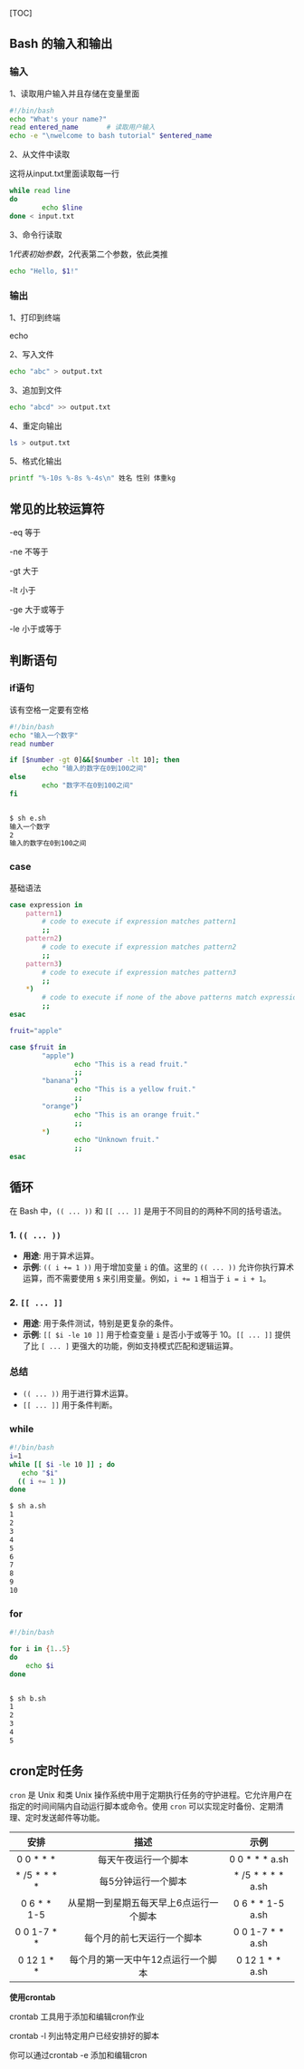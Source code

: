[TOC]

## Bash 的输入和输出

### 输入

1、读取用户输入并且存储在变量里面

```bash
#!/bin/bash
echo "What's your name?"
read entered_name		# 读取用户输入
echo -e "\nwelcome to bash tutorial" $entered_name
```

2、从文件中读取

这将从input.txt里面读取每一行

```bash
while read line
do
        echo $line
done < input.txt
```

3、命令行读取

$1代表初始参数，$2代表第二个参数，依此类推

```bash
echo "Hello, $1!"
```

### 输出

1、打印到终端

echo

2、写入文件

```bash
echo "abc" > output.txt
```

3、追加到文件

```bash
echo "abcd" >> output.txt
```

4、重定向输出

```bash
ls > output.txt
```

5、格式化输出

```bash
printf "%-10s %-8s %-4s\n" 姓名 性别 体重kg  
```

## 常见的比较运算符

-eq  等于

-ne  不等于

-gt  大于

-lt  小于

-ge  大于或等于

-le  小于或等于

## 判断语句

### if语句

该有空格一定要有空格

```bash
#!/bin/bash
echo "输入一个数字"
read number

if [$number -gt 0]&&[$number -lt 10]; then
        echo "输入的数字在0到100之间"
else
        echo "数字不在0到100之间"
fi


$ sh e.sh
输入一个数字
2
输入的数字在0到100之间
```

### case

基础语法

```bash
case expression in
    pattern1)
        # code to execute if expression matches pattern1
        ;;
    pattern2)
        # code to execute if expression matches pattern2
        ;;
    pattern3)
        # code to execute if expression matches pattern3
        ;;
    *)
        # code to execute if none of the above patterns match expression
        ;;
esac
```

```bash
fruit="apple"

case $fruit in
        "apple")
                echo "This is a read fruit."
                ;;
        "banana")
                echo "This is a yellow fruit."
                ;;
        "orange")
                echo "This is an orange fruit."
                ;;
        *)
                echo "Unknown fruit."
                ;;
esac
```



## 循环

在 Bash 中，`(( ... ))` 和 `[[ ... ]]` 是用于不同目的的两种不同的括号语法。

### 1. `(( ... ))`

- **用途**: 用于算术运算。
- **示例**: `(( i += 1 ))` 用于增加变量 `i` 的值。这里的 `(( ... ))` 允许你执行算术运算，而不需要使用 `$` 来引用变量。例如，`i += 1` 相当于 `i = i + 1`。

### 2. `[[ ... ]]`

- **用途**: 用于条件测试，特别是更复杂的条件。
- **示例**: `[[ $i -le 10 ]]` 用于检查变量 `i` 是否小于或等于 10。`[[ ... ]]` 提供了比 `[ ... ]` 更强大的功能，例如支持模式匹配和逻辑运算。

### 总结

- `(( ... ))` 用于进行算术运算。
- `[[ ... ]]` 用于条件判断。

### while

```bash
#!/bin/bash
i=1
while [[ $i -le 10 ]] ; do
   echo "$i"
  (( i += 1 ))
done

$ sh a.sh
1
2
3
4
5
6
7
8
9
10

```

### for

```bash
#!/bin/bash

for i in {1..5}
do
    echo $i
done


$ sh b.sh
1
2
3
4
5
```



## cron定时任务

`cron` 是 Unix 和类 Unix 操作系统中用于定期执行任务的守护进程。它允许用户在指定的时间间隔内自动运行脚本或命令。使用 `cron` 可以实现定时备份、定期清理、定时发送邮件等功能。

|     安排     |                  描述                   |       示例        |
| :----------: | :-------------------------------------: | :---------------: |
|  0 0 * * *   |          每天午夜运行一个脚本           |  0 0 * * * a.sh   |
| * /5 * * * * |           每5分钟运行一个脚本           | * /5 * * * * a.sh |
| 0 6 * * 1-5  | 从星期一到星期五每天早上6点运行一个脚本 | 0 6 * * 1-5 a.sh  |
| 0 0 1-7 * *  |       每个月的前七天运行一个脚本        | 0 0 1-7 * * a.sh  |
|  0 12 1 * *  |   每个月的第一天中午12点运行一个脚本    |  0 12 1 * * a.sh  |

**使用crontab**

crontab 工具用于添加和编辑cron作业

crontab -l 列出特定用户已经安排好的脚本

你可以通过crontab -e 添加和编辑cron

